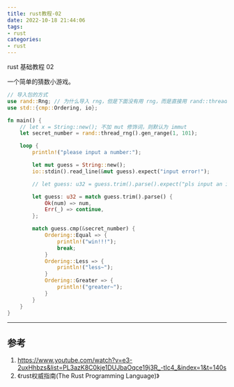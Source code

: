 ```yaml
---
title: rust教程-02
date: 2022-10-18 21:44:06
tags:
- rust
categories:
- rust
---
```


rust 基础教程 02

<!--more-->

一个简单的猜数小游戏。

```rust
// 导入包的方式
use rand::Rng; // 为什么导入 rng，但是下面没有用 rng，而是直接用 rand::thread_rng().gen_range();
use std::{cmp::Ordering, io};

fn main() {
    // let x = String::new(); 不加 mut 修饰词，则默认为 immut
    let secret_number = rand::thread_rng().gen_range(1, 101);

    loop {
        println!("please input a number:");

        let mut guess = String::new();
        io::stdin().read_line(&mut guess).expect("input error!");

        // let guess: u32 = guess.trim().parse().expect("pls input an interger...");

        let guess: u32 = match guess.trim().parse() {
            Ok(num) => num,
            Err(_) => continue,
        };

        match guess.cmp(&secret_number) {
            Ordering::Equal => {
                println!("win!!!");
                break;
            }
            Ordering::Less => {
                println!("less~");
            }
            Ordering::Greater => {
                println!("greater~");
            }
        }
    }
}

```

---

## 参考
1. https://www.youtube.com/watch?v=e3-2uxHhbzs&list=PL3azK8C0kje1DUJbaOqce19j3R_-tIc4_&index=1&t=140s
2. 《rust权威指南(The Rust Programming Language)》